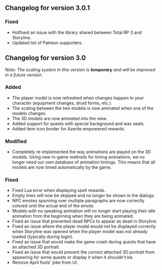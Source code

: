 ## Changelog for version 3.0.1

### Fixed

- Hotfixed an issue with the library shared between Total RP 3 and Storyline.
- Updated list of Patreon supporters.

## Changelog for version 3.0

_Note: The scaling system in this version is **temporary** and will be improved in a future version._

### Added

- The player model is now refreshed when changes happen to your character (equipment changes, druid forms, etc.).
- The scaling between the two models is now animated when one of the models changes.
- The 3D models are now animated into the view.
- Added support for quests with special background and wax seals.
- Added item icon border for Azerite empowered rewards.

### Modified

- Completely re-implemented the way animations are played on the 3D models. Using new in-game methods for timing animations, we no longer need our own database of animation timings. This means that all models are now timed automatically by the game.

### Fixed

- Fixed Lua error when displaying spell rewards.
- Empty lines will now be skipped and no longer be shown in the dialogs.
- NPC emotes spanning over multiple paragraphs are now correctly colored until the actual end of the emote.
- Models with no speaking animation will no longer start playing their idle animation from the beginning when they are being animated.
- Fixed an issue that prevented dead NPCs to appear as dead in Storyline.
- Fixed an issue where the player model would not be displayed correctly when Storyline was opened when the player model was not already loaded (typically during login).
- Fixed an issue that would make the game crash during quests that have an attached 3D portrait.
- Fixed an issue that would prevent the correct attached 3D portrait from appearing for some quests or display it when it shouldn't be.
- Remove April fools' joke from UI.
